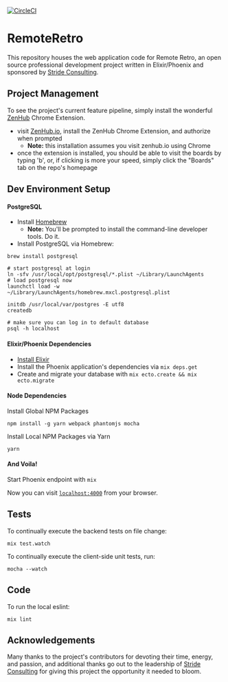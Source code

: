 [![CircleCI](https://circleci.com/gh/vanderhoop/remote_retro.svg?style=svg)](https://circleci.com/gh/vanderhoop/remote_retro)

# RemoteRetro

This repository houses the web application code for Remote Retro, an open source professional development project written in Elixir/Phoenix and sponsored by [Stride Consulting](https://stridenyc.com).

## Project Management

To see the project's current feature pipeline, simply install the wonderful [ZenHub](http://zenhub.io) Chrome Extension.

  - visit [ZenHub.io](http://zenhub.io), install the ZenHub Chrome Extension, and authorize when prompted
    - __Note:__ this installation assumes you visit zenhub.io using Chrome
  - once the extension is installed, you should be able to visit the boards by typing 'b', or, if clicking is more your speed, simply click the "Boards" tab on the repo's homepage

## Dev Environment Setup

#### PostgreSQL

- Install [Homebrew](http://brew.sh/)
  - __Note:__ You'll be prompted to install the command-line developer tools. Do it.
- Install PostgreSQL via Homebrew:

```
brew install postgresql

# start postgresql at login
ln -sfv /usr/local/opt/postgresql/*.plist ~/Library/LaunchAgents
# load postgresql now
launchctl load -w ~/Library/LaunchAgents/homebrew.mxcl.postgresql.plist

initdb /usr/local/var/postgres -E utf8
createdb

# make sure you can log in to default database
psql -h localhost
```

#### Elixir/Phoenix Dependencies
  - [Install Elixir](http://elixir-lang.org/install.html)
  - Install the Phoenix application's dependencies via `mix deps.get`
  - Create and migrate your database with `mix ecto.create && mix ecto.migrate`

#### Node Dependencies

Install Global NPM Packages

 ```
 npm install -g yarn webpack phantomjs mocha
 ```
 
Install Local NPM Packages via Yarn

```
yarn
```

#### And Voila!

Start Phoenix endpoint with `mix`

Now you can visit [`localhost:4000`](http://localhost:4000) from your browser.

## Tests

To continually execute the backend tests on file change:

```
mix test.watch
```

To continually execute the client-side unit tests, run:

```
mocha --watch
```

## Code

To run the local eslint:

```
mix lint
```
  
## Acknowledgements

Many thanks to the project's contributors for devoting their time, energy, and passion, and additional thanks go out to the leadership of [Stride Consulting](https://stridenyc.com) for giving this project the opportunity it needed to bloom. 
